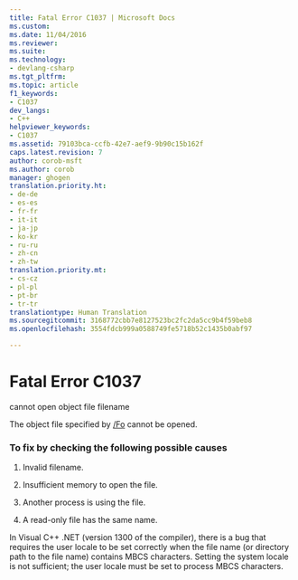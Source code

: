 ```yaml
---
title: Fatal Error C1037 | Microsoft Docs
ms.custom: 
ms.date: 11/04/2016
ms.reviewer: 
ms.suite: 
ms.technology:
- devlang-csharp
ms.tgt_pltfrm: 
ms.topic: article
f1_keywords:
- C1037
dev_langs:
- C++
helpviewer_keywords:
- C1037
ms.assetid: 79103bca-ccfb-42e7-aef9-9b90c15b162f
caps.latest.revision: 7
author: corob-msft
ms.author: corob
manager: ghogen
translation.priority.ht:
- de-de
- es-es
- fr-fr
- it-it
- ja-jp
- ko-kr
- ru-ru
- zh-cn
- zh-tw
translation.priority.mt:
- cs-cz
- pl-pl
- pt-br
- tr-tr
translationtype: Human Translation
ms.sourcegitcommit: 3168772cbb7e8127523bc2fc2da5cc9b4f59beb8
ms.openlocfilehash: 3554fdcb999a0588749fe5718b52c1435b0abf97

---
```

# Fatal Error C1037
cannot open object file filename  
  
 The object file specified by [/Fo](../../build/reference/fo-object-file-name.md) cannot be opened.  
  
### To fix by checking the following possible causes  
  
1.  Invalid filename.  
  
2.  Insufficient memory to open the file.  
  
3.  Another process is using the file.  
  
4.  A read-only file has the same name.  
  
 In Visual C++ .NET (version 1300 of the compiler), there is a bug that requires the user locale to be set correctly when the file name (or directory path to the file name) contains MBCS characters. Setting the system locale is not sufficient; the user locale must be set to process MBCS characters.


<!--HONumber=Jan17_HO1-->


